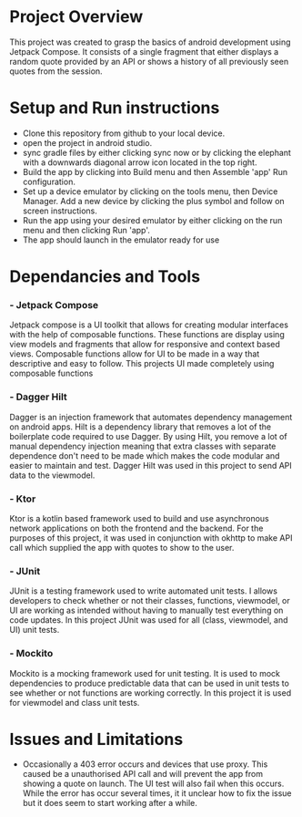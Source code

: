 # Project Overview
This project was created to grasp the basics of android development using Jetpack Compose. 
It consists of a single fragment that either displays a random quote provided by an API or shows a history of all previously seen quotes from the session.

# Setup and Run instructions
- Clone this repository from github to your local device.
- open the project in android studio.
- sync gradle files by either clicking sync now or by clicking the elephant with a downwards diagonal arrow icon located in the top right.
- Build the app by clicking into Build menu and then Assemble 'app' Run configuration.
- Set up a device emulator by clicking on the tools menu, then Device Manager. Add a new device by clicking the plus symbol and follow on screen instructions.
- Run the app using your desired emulator by either clicking on the run menu and then clicking Run 'app'.
- The app should launch in the emulator ready for use

# Dependancies and Tools
### - Jetpack Compose
Jetpack compose is a UI toolkit that allows for creating modular interfaces with the help of composable functions. These functions are display using view models and fragments that allow for responsive and context based views. Composable functions allow for UI to be made in a way that descriptive and easy to follow. This projects UI made completely using composable functions

### - Dagger Hilt
Dagger is an injection framework that automates dependency management on android apps. Hilt is a dependency library that removes a lot of the boilerplate code required to use Dagger. By using Hilt, you remove a lot of manual dependency injection meaning that extra classes with separate dependence don't need to be made which makes the code modular and easier to maintain and test. Dagger Hilt was used in this project to send API data to the viewmodel.

### - Ktor
Ktor is a kotlin based framework used to build and use asynchronous network applications on both the frontend and the backend. For the purposes of this project, it was used in conjunction with okhttp to make API call which supplied the app with quotes to show to the user.

### - JUnit
JUnit is a testing framework used to write automated unit tests. I allows developers to check whether or not their classes, functions, viewmodel, or UI are working as intended without having to manually test everything on code updates. In this project JUnit was used for all (class, viewmodel, and UI) unit tests.

### - Mockito
Mockito is a mocking framework used for unit testing. It is used to mock dependencies to produce predictable data that can be used in unit tests to see whether or not functions are working correctly. In this project it is used for viewmodel and class unit tests.

# Issues and Limitations
- Occasionally a 403 error occurs and devices that use proxy. This caused be a unauthorised API call and will prevent the app from showing a quote on launch. The UI test will also fail when this occurs. While the error has occur several times, it it unclear how to fix the issue but it does seem to start working after a while.
